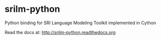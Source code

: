 # srilm-python
Python binding for SRI Language Modeling Toolkit implemented in Cython

Read the docs at: http://srilm-python.readthedocs.org

